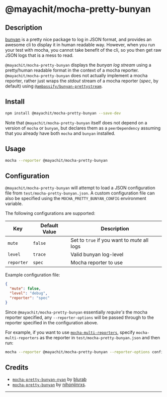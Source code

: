 # @mayachit/mocha-pretty-bunyan

## Description

[bunyan](https://www.npmjs.com/package/bunyan) is a pretty nice package to log in JSON format, and provides an awesome cli to display it in human readable way. However, when you run your test with mocha, you cannot take benefit  of the cli, so you then get raw JSON logs that is a mess to read.

`@mayachit/mocha-pretty-bunyan` displays the _bunyan log stream_ using a pretty/human readable format in the context of a mocha reporter. `@mayachit/mocha-pretty-bunyan` does not actually implement a mocha reporter, rather just wraps the _stdout_ stream of a mocha reporter (_spec_, by default) using [`@ambassify/bunyan-prettystream`](https://www.npmjs.com/package/@ambassify/bunyan-prettystream).

## Install

```bash
npm install @mayachit/mocha-pretty-bunyan --save-dev
```

Note that `@mayachit/mocha-pretty-bunyan` itself does not depend on a version of `mocha` or `bunyan`, but declares them as a `peerDependency` assuming that you already have both `mocha` and `bunyan` installed.

## Usage

```bash
mocha --reporter @mayachit/mocha-pretty-bunyan
```

## Configuration

`@mayachit/mocha-pretty-bunyan` will attempt to load a JSON configuration file from `test/mocha-pretty-bunyan.json`. A custom configuration file can also be specified using the `MOCHA_PRETTY_BUNYAN_CONFIG` environment variable.

The following configurations are supported:

| Key        | Default Value | Description                                  |
| ---------- | ------------- | -------------------------------------------- |
| `mute`     | `false`       | Set to `true` if you want to _mute_ all logs |
| `level`    | `trace`       | Valid bunyan log-level                       |
| `reporter` | `spec`        | Mocha reporter to use                        |

Example configuration file:

```json
{
  "mute": false,
  "level": "debug",
  "reporter": "spec"
}
```

Since `@mayachit/mocha-pretty-bunyan` essentially _require's_ the mocha reporter specified, any `--reporter-options` will be passed through to the reporter specified in the configuration above.

For example, if you want to use [`mocha-multi-reporters`](https://www.npmjs.com/package/mocha-multi-reporters), specify `mocha-multi-reporters` as the reporter in `test/mocha-pretty-bunyan.json` and then run:

```bash
mocha --reporter @mayachit/mocha-pretty-bunyan --reporter-options configFile=test/mocha-multi-reporters.json
```

## Credits

-   [`mocha-pretty-bunyan-nyan`](https://www.npmjs.com/package/mocha-pretty-bunyan-nyan) by [blurab](https://www.npmjs.com/~schretie)
-   [`mocha-pretty-bunyan`](https://www.npmjs.com/package/mocha-pretty-bunyan) by [nihonjinrxs](https://www.npmjs.com/~nihonjinrxs).

* * *
